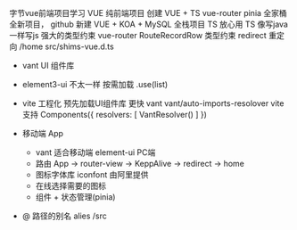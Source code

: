 字节vue前端项目学习
VUE 纯前端项目 创建 VUE + TS vue-router pinia 全家桶 全新项目， github 新建
VUE + KOA + MySQL 全栈项目
TS 放心用
TS 像写java一样写js 强大的类型约束
vue-router
RouteRecordRow 类型约束
redirect 重定向 /home
src/shims-vue.d.ts
- vant UI 组件库
 - element3-ui 不太一样
   按需加载 .use(list)

 - vite 工程化
   预先加载UI组件库 更快
   vant
   vant/auto-imports-resolover
   vite 支持
   Components({
     resolvers: [
      VantResolver()
      ]
   })
- 移动端 App
  - vant 适合移动端 element-ui PC端
  - 路由 App -> router-view -> KeppAlive -> redirect -> home
  - 图标字体库 iconfont 由阿里提供
   - 在线选择需要的图标
  - 组件 + 状态管理(pinia)
- @ 路径的别名 alies /src
